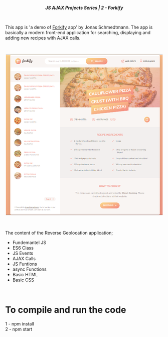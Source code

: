 **_<center>JS AJAX Projects Series | 2 - Forkify </center>_**

<br>

This app is 'a demo of [Forkify](https://forkify-v2.netlify.app/) app' by Jonas Schmedtmann. The app is basically a modern front-end application for searching, displaying and adding new recipes with AJAX calls.

<br>

<p align="center">
  <img width="500" src="src/img/App.png">
  <br>
</p>

<br>

The content of the Reverse Geolocation application;

- Fundemantel JS
- ES6 Class
- JS Events
- AJAX Calls
- JS Funtions
- async Functions
- Basic HTML
- Basic CSS

<br>

# To compile and run the code

1 - npm install <br>
2 - npm start
